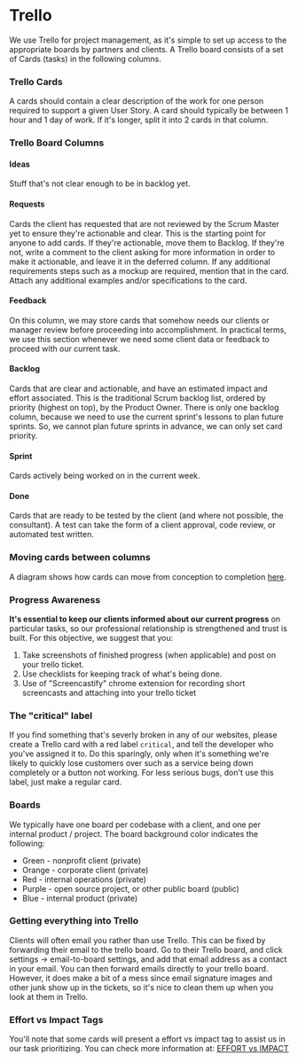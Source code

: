 # Trello

We use Trello for project management, as it's simple to set up access to the appropriate boards by partners and clients. A Trello board consists of a set of Cards (tasks) in the following columns.

### Trello Cards

A cards should contain a clear description of the work for one person required to support a given User Story. A card should typically be between 1 hour and 1 day of work. If it's longer, split it into 2 cards in that column.

### Trello Board Columns

#### Ideas
Stuff that's not clear enough to be in backlog yet.

#### Requests
Cards the client has requested that are not reviewed by the Scrum Master yet to ensure they're actionable and clear. This is the starting point for anyone to add cards. If they're actionable, move them to Backlog. If they're not, write a comment to the client asking for more information in order to make it actionable, and leave it in the deferred column. If any additional requirements steps such as a mockup are required, mention that in the card. Attach any additional examples and/or specifications to the card.

#### Feedback
On this column, we may store cards that somehow needs our clients or manager review before proceeding into accomplishment. In practical terms, we use this section whenever we need some client data or feedback to proceed with our current task.

#### Backlog
Cards that are clear and actionable, and have an estimated impact and effort associated. This is the traditional Scrum backlog list, ordered by priority (highest on top), by the Product Owner. There is only one backlog column, because we need to use the current sprint's lessons to plan future sprints. So, we cannot plan future sprints in advance, we can only set card priority.

#### Sprint
Cards actively being worked on in the current week.

#### Done
Cards that are ready to be tested by the client (and where not possible, the consultant). A test can take the form of a client approval, code review, or automated test written.

### Moving cards between columns

A diagram shows how cards can move from conception to completion [here](https://drive.google.com/open?id=1VrniT1lRqVu9sJr0ZMK1aQLnFwEuFIQD).

### Progress Awareness

**It's essential to keep our clients informed about our current progress** on particular tasks, so our professional relationship is strengthened and trust is built. For this objective, we suggest that you:
1) Take screenshots of finished progress (when applicable) and post on your trello ticket.
2) Use checklists for keeping track of what's being done.
3) Use of "Screencastify" chrome extension for recording short screencasts and attaching into your trello ticket

### The "critical" label

If you find something that's severly broken in any of our websites, please create a Trello card with a red label `critical`, and tell the developer who you've assigned it to. Do this sparingly, only when it's something we're likely to quickly lose customers over such as a service being down completely or a button not working. For less serious bugs, don't use this label, just make a regular card.

### Boards

We typically have one board per codebase with a client, and one per internal product / project. The board background color indicates the following:
  * Green - nonprofit client (private)
  * Orange - corporate client (private)
  * Red - internal operations (private)
  * Purple - open source project, or other public board (public)
  * Blue - internal product (private)

### Getting everything into Trello

Clients will often email you rather than use Trello. This can be fixed by forwarding their email to the trello board. Go to their Trello board, and click settings -> email-to-board settings, and add that email address as a contact in your email. You can then forward emails directly to your trello board. However, it does make a bit of a mess since email signature images and other junk show up in the tickets, so it's nice to clean them up when you look at them in Trello.

### Effort vs Impact Tags

You'll note that some cards will present a effort vs impact tag to assist us in our task prioritizing. You can check more information at:  [EFFORT vs IMPACT](../../admin/performance/EFFORT_IMPACT.md)


